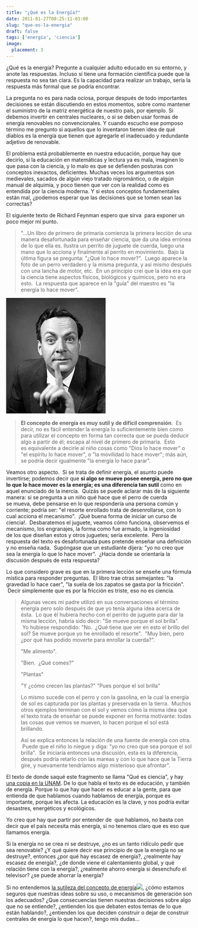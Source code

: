 ```yaml
---
title: "¿Qué es la Energía?"
date: 2011-01-27T08:25:11-03:00
slug: "que-es-la-energia"
draft: false
tags: ['energía', 'ciencia']
image:
  placement: 3
---
```


¿Qué es la energía? Pregunte a cualquier adulto educado en su entorno, y
anote las respuestas. Incluso si tiene una formación científica puede
que la respuesta no sea tan clara. Es la capacidad para realizar un
trabajo, sería la respuesta más formal que se podría encontrar.

La pregunta no es para nada ociosa, porque
después
de todo importantes decisiones se están discutiendo en estos momentos,
sobre como mantener el suministro de la matriz energética de nuestro
país, por ejemplo. Si debemos invertir en centrales nucleares, o si se
deben usar formas de energía renovables no convencionales. Y cuando
escucho ese pomposo término me pregunto si aquellos que lo inventaron
tienen idea de qué diablos es la energía que tienen que agregarle el
inadecuado y redundante adjetivo de renovable.

El problema está probablemente en nuestra educación, porque hay que
decirlo, si la educación en matemáticas y lectura ya es mala, imaginen
lo que pasa con la ciencia, y lo malo es que se defienden posturas con
conceptos inexactos, deficientes. Muchas veces los argumentos son
medievales, sacados de algún viejo tratado nigromántico, o de algún
manual de alquimia, y poco tienen que ver con la realidad como es
entendida por la ciencia moderna. Y si estos conceptos fundamentales
están mal, ¿podemos esperar que las decisiones que se tomen sean las
correctas?

El siguiente texto de Richard Feynman espero que sirva  para exponer un
poco mejor mi punto.


> "\...Un libro de primero de primaria comienza la primera lección
> de una manera desafortunada para enseñar ciencia, que da una idea
> errónea de lo que ella es. Ilustra un perrito de juguete de cuerda,
> luego una mano que lo acciona y finalmente al perrito en movimiento.
>  Bajo la última figura se pregunta: "¿Qué lo hace mover?".
>  Luego aparece la foto de un perro verdadero y la misma pregunta, y
> así mismo después con una lancha de motor, etc.  En un principio creí
> que la idea era que la ciencia tiene aspectos físicos, biológicos y
> químicos, pero no era esto.  La respuesta que aparece en la "guía"
> del maestro es "la energía lo hace mover".

![](feynman.jpg)

> **El concepto de energía es muy sutil y de difícil comprensión**.  Es
> decir, no es fácil entender la energía lo suficientemente bien como
> para utilizar el concepto en forma tan correcta que se pueda deducir
> algo a partir de él; escapa al nivel de primero de primaria.  Esto
> es equivalente a decirle al niño cosas como "Dios lo hace mover" o
> "el espíritu lo hace mover", o "la movilidad lo hace mover"; más
> aún, se podría decir igualmente "la energía lo hace parar".

Veamos otro aspecto.  Si se trata de definir energía, el asunto puede
invertirse; podemos decir que **si algo se mueve posee energía, pero no
que lo que lo hace mover es la energía; es una diferencia tan sutil**
como en aquel enunciado de la inercia.  Quizás se puede aclarar más de
la siguiente manera: si se pregunta a un niño qué hace que el perro de
cuerda se mueva, debe pensarse en lo que respondería una persona común y
corriente; podría ser: "el resorte enrollado trata de desenrollarse,
con lo cual acciona el mecanismo".  ¡Qué buena forma de iniciar un
curso de ciencia!.  Desbaratemos el juguete, veamos cómo
funciona, observemos el mecanismo, los engranajes, la forma como fue
armado, la ingeniosidad de los que diseñan estos y otros juguetes; sería
excelente.  Pero la respuesta del texto es desafortunada pues pretende
enseñar una definición y no enseña nada.  Supóngase que un estudiante
dijera: "yo no creo que sea la energía lo que lo hace mover".  ¿Hacia
donde se orientaría la discusión después de esta respuesta?

Lo que considero grave es que en la primera lección se enseñe una
fórmula mística para responder preguntas.  El libro trae otras
semejantes: "la gravedad lo hace caer", "la suela de los zapatos se
gasta por la fricción".  Decir simplemente que es por la fricción es
triste, eso no es ciencia.

> Algunas veces mi padre utilizó en sus conversaciones el término
> energía pero solo después de que yo tenía alguna idea acerca de ésta.
>  Lo que él hubiera hecho con el perrito de juguete para dar la misma
> lección, habría sido decir: "Se mueve porque el sol brilla".
>  Yo hubiese respondido: "No.  ¿Qué tiene que ver en esto el brillo
> del sol? Se mueve porque yo he enrollado el resorte".  "Muy bien,
> pero ¿por qué has podido moverte para enrollar la cuerda?".
>
> "Me alimento".
>
> "Bien.  ¿Qué comes?"
> 
> "Plantas"
>
> "Y ¿cómo crecen las plantas?" "Pues porque el sol brilla"
>
> Lo mismo sucede con el perro y con la gasolina, en la cual la energía de
sol es capturada por las plantas y preservada en la tierra.  Muchos
otros ejemplos terminan con el sol y vemos cómo la misma idea que el
texto trata de enseñar se puede exponer en forma motivante: todas las
cosas que vemos se mueven, lo hacen porque el sol está brillando.
>
> Así se explica entonces la relación de una fuente de energía con otra.
 Puede que el niño lo niegue y diga: "yo no creo que sea porque el sol
brilla".  Se iniciaría entonces una discusión, esta es la diferencia,
después podría retarlo con las mareas y con lo que hace que la Tierra
gire, y nuevamente tendríamos algo misterioso que afrontar".

El texto de donde saqué este fragmento se llama "Qué es ciencia", y
hay [una copia en la UNAM](http://www.cneq.unam.mx/cursos_diplomados/diplomados/medio_superior/SEIEM/1a/02/00/02_material/01_tacuba/03_cono_fis/archivos/QUE%20ES%20CIENCIA.pdf).
De lo que habla el texto es de educación, y también de energía. Porque
lo que hay que hacer es educar a la gente, para que entienda de que
hablamos cuando hablamos de energía, porque es importante, porque les
afecta. La educación es la clave, y nos podría evitar desastres,
energéticos y ecológicos.

Yo creo que hay que partir por entender de  que hablamos, no basta con
decir que el país necesita más energía, si no tenemos claro que es eso
que llamamos energía.

Si la energía no se crea ni se destruye, ¿no es un tanto ridículo pedir
que sea renovable? ¿Y qué quiere decir ese principio de que la energía
no se destruye?, entonces ¿por qué hay escasez de energía?, ¿realmente
hay escasez de energía?, ¿de donde viene el calentamiento global, y qué
relación tiene con la energía?, ¿realmente ahorro energía si desenchufo
el televisor? ¿se puede ahorrar la energía?

Si no entendemos [la sutileza del concepto de energía](http://www.amazon.com/gp/product/B0041OTADO?ie=UTF8&tag=lanaturaledel-20&linkCode=as2&camp=1789&creative=9325&creativeASIN=B0041OTADO)![](http://www.assoc-amazon.com/e/ir?t=lanaturaledel-20&l=as2&o=1&a=B0041OTADO),
¿cómo estamos seguros que nuestras ideas sobre su uso, o mecanismos de
generación son los adecuados? ¿Que consecuencias tienen nuestras
decisiones sobre algo que no se entiende?, ¿entienden los que debaten
estos temas de lo que están hablando?, ¿entienden los que deciden
construir o dejar de construir centrales de energía lo que hacen?, tengo
mis dudas\...
